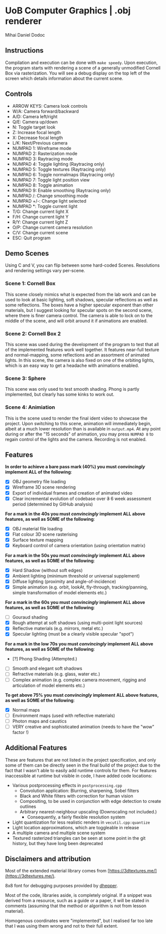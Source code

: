 # UoB Computer Graphics | .obj renderer
Mihai Daniel Dodoc
## Instructions
Compilation and execution can be done with `make speedy`. Upon execution, the program starts with rendering a scene of a generally unmodified Cornell Box via rasterization. You will see a debug display on the top left of the screen which details information about the current scene.
## Controls
- ARROW KEYS: Camera look controls
- W/A: Camera forward/backward
- A/D: Camera left/right
- Q/E: Camera up/down
- N: Toggle target look
- Z: Increase focal length
- X: Decrease focal length
- L/K: Next/Previous camera
- NUMPAD 1: Wireframe mode
- NUMPAD 2: Rasterization mode
- NUMPAD 3: Raytracing mode
- NUMPAD 4: Toggle lighting (Raytracing only)
- NUMPAD 5: Toggle textures (Raytracing only)
- NUMPAD 6: Toggle normalmaps (Raytracing only)
- NUMPAD 7: Toggle light position view
- NUMPAD 8: Toggle animation
- NUMPAD 9: Enable smoothing (Raytracing only)
- NUMPAD /: Change smoothing mode
- NUMPAD +/-: Change light selected
- NUMPAD *: Toggle current light
- T/G: Change current light X
- F/H: Change current light Y
- R/Y: Change current light Z
- O/P: Change current camera resolution
- C/V: Change current scene
- ESC: Quit program

## Demo Scenes
Using C and V, you can flip between some hard-coded Scenes. Resolutions and rendering settings vary per-scene.
### Scene 1: Cornell Box
This scene closely mimics what is expected from the lab work and can be used to look at basic lighting, soft shadows, specular reflections as well as some reflections. The boxes have a higher specular exponent than other materials, but I suggest looking for specular spots on the second scene, where there is finer camera control. The camera is able to lock on to the middle of the scene, and will orbit around it if animations are enabled.
### Scene 2: Cornell Box 2
This scene was used during the development of the program to test that all of the implemented features work well together. It features near-full texture and normal-mapping, some reflections and an assortment of animated lights. In this scene, the camera is also fixed on one of the orbiting lights, which is an easy way to get a headache with animations enabled.
### Scene 3: Sphere
This scene was only used to test smooth shading. Phong is partly implemented, but clearly has some kinks to work out.
### Scene 4: Animiation
This is the scene used to render the final ident video to showcase the project. Upon switching to this scene, animation will immediately begin, albeit at a much lower resolution than is available in `output.mp4`. At any point during or after the "15 seconds" of animation, you may press `NUMPAD 8` to regain control of the lights and the camera. Recording is not enabled.
## Features
**In order to achieve a bare pass mark (40%) you must _convincingly_ implement ALL of the following**:
- [X] OBJ geometry file loading
- [X] Wireframe 3D scene rendering
- [X] Export of individual frames and creation of animated video
- [X] Clear incremental evolution of codebase over ~~3~~ 6 week assessment period (determined by GitHub analysis)

**For a mark in the 40s you must _convincingly_ implement ALL above features, as well as SOME of the following**:
- [X] OBJ material file loading
- [X] Flat colour 3D scene rasterising
- [X] Surface texture mapping
- [X] Keyboard control of camera orientation (using orientation matrix)

**For a mark in the 50s you must _convincingly_ implement ALL above features, as well as SOME of the following**:
- [X] Hard Shadow (without soft edges)
- [X] Ambient lighting (minimum threshold or universal supplement)
- [X] Diffuse lighting (proximity and angle-of-incidence)
- [X] Simple animation (e.g. orbit, lookAt, fly-through, tracking/panning, simple transformation of model elements etc.)

**For a mark in the 60s you must _convincingly_ implement ALL above features, as well as SOME of the following**:
- [ ] Gouraud shading
- [X] Rough attempt at soft shadows (using multi-point light sources)
- [X] Reflective materials (e.g. mirrors, metal etc.)
- [X] Specular lighting (must be a clearly visible specular "spot")

**For a mark in the low 70s you must _convincingly_ implement ALL above features, as well as SOME of the following**:
- [?] Phong Shading (Attempted.)
- [ ] Smooth and elegant soft shadows
- [ ] Refractive materials (e.g. glass, water etc.)
- [ ] Complex animation (e.g. complex camera movement, rigging and articulation of model elements etc.)

**To get above 75% you must _convincingly_ implement ALL above features, as well as SOME of the following**:
- [X] Normal maps
- [ ] Environment maps (used with reflective materials)
- [ ] Photon maps and caustics
- [ ] VERY creative and sophisticated animation (needs to have the "wow" factor !)

## Additional Features
These are features that are not listed in the project specification, and only some of them can be directly seen in the final build of the project due to the fact that I wasn't able to easily add runtime controls for them. For features inaccessible at runtime but visible in code, I have added code locations:
- Various postprocessing effects in `postprocessing.cpp`
  - Convolution application: Blurring, sharpening, Sobel filters
  - Black and White filters with correction for human vision
  - Compositing, to be used in conjunction with edge detection to create outlines
  - Arbitrary nearest-neighbour upscaling (Downscaling not included.)
    - Consequently, a fairly flexible resolution system
- Light quantization for less realistic renders in `vecutil.cpp:quantize`
- Light location approximations, which are toggleable in release
- A multiple camera and multiple scene system
- Textured rasterized triangles can be seen at some point in the git history, but they have long been deprecated

## Disclaimers and attribution
Most of the extended material library comes from [https://3dtextures.me/](https://3dtextures.me/).

8x8 font for debugging purposes provided by [dhepper](https://github.com/dhepper/font8x8).

Most of the code, libraries aside, is completely original. If a snippet was derived from a resource, such as a guide or a paper, it will be stated in comments (assuming that the method or algorithm is not from lesson material).

Homogenous coordinates were "implemented", but I realised far too late that I was using them wrong and not to their full extent.

